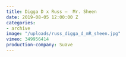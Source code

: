 ```yaml
---
title: Digga D x Russ —  Mr. Sheen
date: 2019-08-05 12:00:00 Z
categories:
- archive
image: "/uploads/russ_digga_d_mR_sheen.jpg"
vimeo: 349956414
production-company: Suave
---
```


